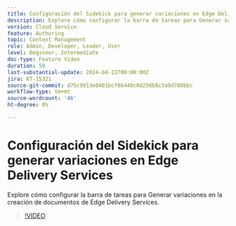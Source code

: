 ```yaml
---
title: Configuración del Sidekick para generar variaciones en Edge Delivery Services
description: Explore cómo configurar la barra de tareas para Generar variaciones en la creación de documentos de Edge Delivery Services.
version: Cloud Service
feature: Authoring
topic: Content Management
role: Admin, Developer, Leader, User
level: Beginner, Intermediate
doc-type: Feature Video
duration: 59
last-substantial-update: 2024-04-11T00:00:00Z
jira: KT-15321
source-git-commit: d75c9913e8401bcf86440c0d256b9c3a9d780bbc
workflow-type: tm+mt
source-wordcount: '46'
ht-degree: 0%

---
```



# Configuración del Sidekick para generar variaciones en Edge Delivery Services

Explore cómo configurar la barra de tareas para Generar variaciones en la creación de documentos de Edge Delivery Services.

>[!VIDEO](https://video.tv.adobe.com/v/3428306/?learn=on)
